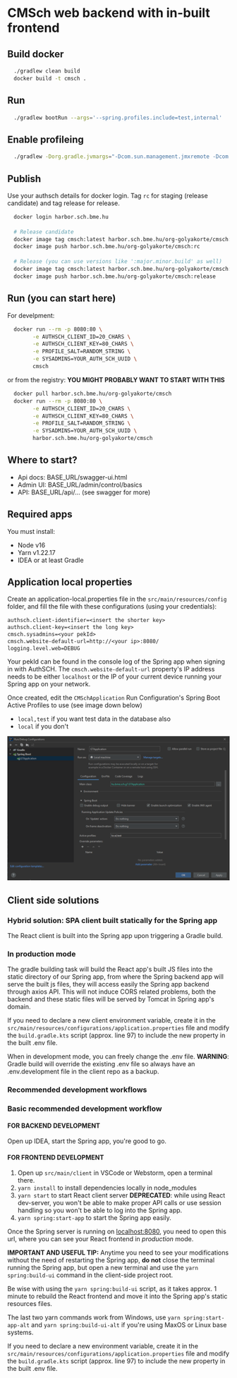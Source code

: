 CMSch web backend with in-built frontend
===

## Build docker

```bash
  ./gradlew clean build
  docker build -t cmsch .
```

## Run

```bash
  ./gradlew bootRun --args='--spring.profiles.include=test,internal'
```

## Enable profileing

```bash
  ./gradlew -Dorg.gradle.jvmargs="-Dcom.sun.management.jmxremote -Dcom.sun.management.jmxremote.port=9010 -Dcom.sun.management.jmxremote.rmi.port=9010 -Dcom.sun.management.jmxremote.local.only=false -Dcom.sun.management.jmxremote.authenticate=false -Dcom.sun.management.jmxremote.ssl=false -XX:+UseSerialGC" clean bootRun --args='--spring.profiles.include=test,internal'
```

## Publish

Use your authsch details for docker login. Tag `rc` for staging (release candidate) and tag release for release.

```bash
  docker login harbor.sch.bme.hu
  
  # Release candidate
  docker image tag cmsch:latest harbor.sch.bme.hu/org-golyakorte/cmsch:rc
  docker image push harbor.sch.bme.hu/org-golyakorte/cmsch:rc
  
  # Release (you can use versions like ':major.minor.build' as well)
  docker image tag cmsch:latest harbor.sch.bme.hu/org-golyakorte/cmsch:release
  docker image push harbor.sch.bme.hu/org-golyakorte/cmsch:release
```

## Run (you can start here)

For develpment:

```bash
  docker run --rm -p 8080:80 \
        -e AUTHSCH_CLIENT_ID=20_CHARS \
        -e AUTHSCH_CLIENT_KEY=80_CHARS \
        -e PROFILE_SALT=RANDOM_STRING \
        -e SYSADMINS=YOUR_AUTH_SCH_UUID \
        cmsch
```

or from the registry: **YOU MIGHT PROBABLY WANT TO START WITH THIS**

```bash
  docker pull harbor.sch.bme.hu/org-golyakorte/cmsch
  docker run --rm -p 8080:80 \
        -e AUTHSCH_CLIENT_ID=20_CHARS \
        -e AUTHSCH_CLIENT_KEY=80_CHARS \
        -e PROFILE_SALT=RANDOM_STRING \
        -e SYSADMINS=YOUR_AUTH_SCH_UUID \
        harbor.sch.bme.hu/org-golyakorte/cmsch
```

## Where to start?

- Api docs: BASE_URL/swagger-ui.html
- Admin UI: BASE_URL/admin/control/basics
- API: BASE_URL/api/... (see swagger for more)

## Required apps

You must install:

- Node v16
- Yarn v1.22.17
- IDEA or at least Gradle

## Application local properties

Create an application-local.properties file in the `src/main/resources/config` folder, 
and fill the file with these configurations (using your credentials): 

```properties
authsch.client-identifier=<insert the shorter key>
authsch.client-key=<insert the long key>
cmsch.sysadmins=<your pekId>
cmsch.website-default-url=http://<your ip>:8080/
logging.level.web=DEBUG
```

Your pekId can be found in the console log of the Spring app when signing in with AuthSCH. The `cmsch.website-default-url`
property's IP address needs to be either `localhost` or the IP of your current device running your Spring app on your network.

Once created, edit the `CMSchApplication` Run Configuration's Spring Boot Active Profiles to use (see image down below)

- `local,test` if you want test data in the database also
- `local` if you don't

![runconfig](.readme-files/runconfig.png)

## Client side solutions

### Hybrid solution: SPA client built statically for the Spring app

The React client is built into the Spring app upon triggering a Gradle build. 

### In production mode

The gradle building task will build the React app's built JS files into the static directory of our Spring app, from 
where the Spring backend app will serve the built js files, they will access easily the Spring app backend through axios
API. This will not induce CORS related problems, both the backend and these static files will be served by Tomcat in 
Spring app's domain.

If you need to declare a new client environment variable, create it in the `src/main/resources/configurations/application.properties`
file and modify the `build.gradle.kts` script (approx. line 97) to include the new property in the built .env file.

When in development mode, you can freely change the .env file. **WARNING**: Gradle build will override the existing .env
file so always have an .env.development file in the client repo as a backup.

### Recommended development workflows

### Basic recommended development workflow

#### FOR BACKEND DEVELOPMENT 

Open up IDEA, start the Spring app, you're good to go.

#### FOR FRONTEND DEVELOPMENT

1. Open up `src/main/client` in VSCode or Webstorm, open a terminal there.
2. `yarn install` to install dependencies locally in node_modules
3. `yarn start` to start React client server **DEPRECATED**: while using React dev-server, you won't be able to make
proper API calls or use session handling so you won't be able to log into the Spring app.
4. `yarn spring:start-app` to start the Spring app easily.

Once the Spring server is running on [localhost:8080](http://localhost:8080), you need to open this url, where you can 
see your React frontend in *production* mode. 

**IMPORTANT AND USEFUL TIP:** Anytime you need to see your modifications without the need of restarting the Spring app, 
**do not** close the terminal running the Spring app, but open a new terminal and use the `yarn spring:build-ui` command
in the client-side project root.

Be wise with using the `yarn spring:build-ui` script, as it takes approx. 1 minute to rebuild the React frontend and move
it into the Spring app's static resources files.

The last two yarn commands work from Windows, use `yarn spring:start-app-alt` and `yarn spring:build-ui-alt` if you're
using MaxOS or Linux base systems.

If you need to declare a new environment variable, create it in the `src/main/resources/configurations/application.properties`
file and modify the `build.gradle.kts` script (approx. line 97) to include the new property in the built .env file.
